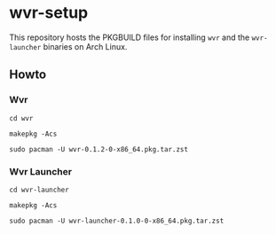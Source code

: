 # wvr-setup
This repository hosts the PKGBUILD files for installing ```wvr``` and the ```wvr-launcher``` binaries on Arch Linux.

## Howto

### Wvr
```
cd wvr
```
```
makepkg -Acs 
```
```
sudo pacman -U wvr-0.1.2-0-x86_64.pkg.tar.zst
```

### Wvr Launcher
```
cd wvr-launcher
```

```
makepkg -Acs 
```

```
sudo pacman -U wvr-launcher-0.1.0-0-x86_64.pkg.tar.zst
```